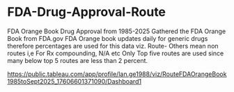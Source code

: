 # FDA-Drug-Approval-Route
FDA Orange Book Drug Approval from 1985-2025
Gathered the FDA Orange Book from FDA.gov
FDA Orange book updates daily for generic drugs therefore percentages are used for this data viz. 
Route- Others mean non routes i,e For Rx compounding, N/A etc
Only Top five routes are used since many below top 5 routes are less than 2 percent.

https://public.tableau.com/app/profile/lan.ge1988/viz/RouteFDAOrangeBook1985toSept2025_17606601371090/Dashboard1
